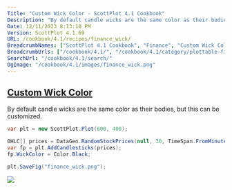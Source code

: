```yaml
---
Title: "Custom Wick Color - ScottPlot 4.1 Cookbook"
Description: "By default candle wicks are the same color as their bodies, but this can be customized."
Date: 12/11/2023 8:13:10 PM
Version: ScottPlot 4.1.69
URL: /cookbook/4.1/recipes/finance_wick/
BreadcrumbNames: ["ScottPlot 4.1 Cookbook", "Finance", "Custom Wick Color"]
BreadcrumbUrls: ["/cookbook/4.1/", "/cookbook/4.1/category/plottable-finance", "/cookbook/4.1/recipes/finance_wick/"]
SearchUrl: "/cookbook/4.1/search/"
OgImage: "/cookbook/4.1/images/finance_wick.png"
---
```


<h2><a id='custom-wick-color' href='/cookbook/4.1/recipes/finance_wick/'>Custom Wick Color</a></h2>

By default candle wicks are the same color as their bodies, but this can be customized.

```cs
var plt = new ScottPlot.Plot(600, 400);

OHLC[] prices = DataGen.RandomStockPrices(null, 30, TimeSpan.FromMinutes(5));
var fp = plt.AddCandlesticks(prices);
fp.WickColor = Color.Black;

plt.SaveFig("finance_wick.png");
```

<img src='../../images/finance_wick.png' class='d-block mx-auto my-5' />


